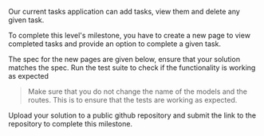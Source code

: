 Our current tasks application can add tasks, view them and delete any given task.

To complete this level's milestone, you have to create a new page to view completed tasks and provide an option to complete a given task.

The spec for the new pages are given below, ensure that your solution matches the spec. Run the test suite to check if the functionality is working as expected

> Make sure that you do not change the name of the models and the routes. This is to ensure that the tests are working as expected.

Upload your solution to a public github repository and submit the link to the repository to complete this milestone.
